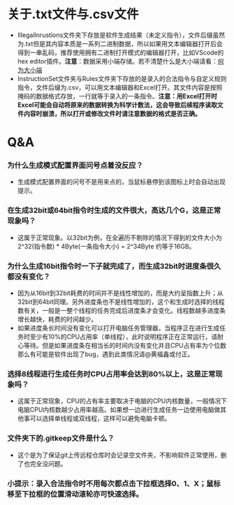 # 关于.txt文件与.csv文件
- IllegalInrustions文件夹下存放是软件生成结果（未定义指令），文件后缀虽然为.txt但是其内容本质是一系列二进制数据，所以如果用文本编辑器打开后会得到一串乱码，推荐使用拥有二进制打开模式的编辑器打开，比如VScode的hex editor插件。**注意**：数据采用小端存储。若不清楚什么是大小端请看：[何为大小端](https://blog.csdn.net/wwwlyj123321/article/details/100066463)
- InstructionSet文件夹与Rules文件夹下存放的是录入的合法指令与自定义规则指令，文件后缀为.csv，可以用文本编辑器和Excel打开。其文件内容是按照掩码的数据格式存放，一行就等于录入的一条指令。**注意：用Excel打开时Excel可能会自动将原来的数据转换为科学计数法，这会导致后续程序读取文件内容时崩溃，所以打开或修改文件时请注意数据的格式是否正确。**

# Q&A
### 为什么生成模式配置界面问号点着没反应？
- 生成模式配置界面的问号不是用来点的，当鼠标悬停到该图标上时会自动出现提示。
### 在生成32bit或64bit指令时生成的文件很大，高达几个G，这是正常现象吗？
- 这属于正常现象。以32bit为例，在全遍历不剔除的情况下得到的文件大小为2^32(指令数) * 4Byte(一条指令大小) = 2^34Byte 约等于16GB。
### 为什么生成16bit指令时一下子就完成了，而生成32bit时进度条很久都没有变化？
- 因为从16bit到32bit耗费的时间并不是线性增加的，而是大约呈指数上升；从32bit到64bit同理。另外进度条也不是线性增加的，这个和生成时选择的线程数有关，一般是一整个线程的任务完成后进度条才会变化。线程数越多进度条增长越快，耗费的时间越少。
- 如果进度条长时间没有变化可以打开电脑任务管理器，当程序正在进行生成任务时至少有10%的CPU占用率（单线程），此时说明程序正在正常运行，请耐心等待。但是如果进度条在相当长的时间内没有变化并且CPU占有率为个位数那么有可能是软件出现了bug，遇到此类情况请@黄福鑫或付正。
### 选择8线程进行生成任务时CPU占用率会达到80%以上，这是正常现象吗？
- 这属于正常现象，CPU的占有率主要取决于电脑的CPU内核数量，一般情况下电脑CPU内核数越少占用率越高。如果想一边进行生成任务一边使用电脑做其他事可以选择单线程或双线程，这样可以避免电脑卡顿。
### 文件夹下的.gitkeep文件是什么？
- 这个是为了保证git上传远程仓库时会记录空文件夹，不影响软件正常使用，删了也完全没问题。

### 小提示：录入合法指令时不用每次都点击下拉框选择0、1、X；鼠标移至下拉框的位置滑动滚轮亦可快速选择。
